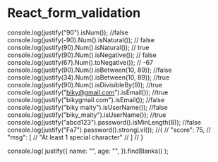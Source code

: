 # React_form_validation

console.log(justify("90").isNum()); //false
console.log(justify(-90).Num().isNatural()); // false
console.log(justify(90).Num().isNatural()); // true
console.log(justify(90).Num().isNegative()); // false
console.log(justify(67).Num().toNegative()); // -67
console.log(justify(90).Num().isBetween(10, 89)); //false
console.log(justify(34).Num().isBetween(10, 89)); //true
console.log(justify(90).Num().isDivisibleBy(9)); //true
console.log(justify("biky@gmail.com").isEmail()); //true
console.log(justify("bikygmail.com").isEmail()); //false
console.log(justify("biky maity").isUserName()); //false
console.log(justify("biky_maity").isUserName()); //true
console.log(justify("abcd123").password().isMinLength(8)); //false
console.log(justify("Fa7").password().strongLvl());
//{
// "score": 75,
// "msg": [
// "At least 1 special character"
// ]
// }

console.log(
justify({
name: "",
age: "",
}).findBlanks()
);
